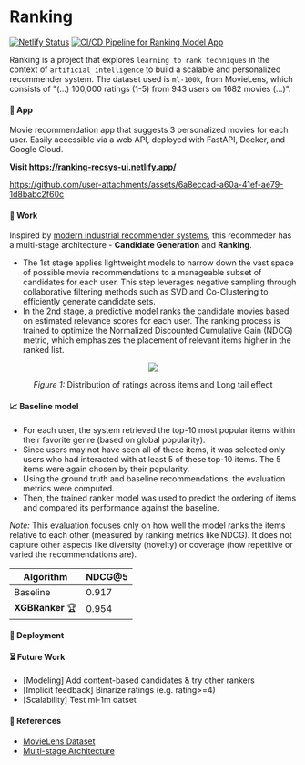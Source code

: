 # Ranking

[![Netlify Status](https://api.netlify.com/api/v1/badges/8c2a81b2-1b98-46ec-aefe-7e9038af5023/deploy-status)](https://app.netlify.com/sites/ranking-recsys-ui/deploys)
[![CI/CD Pipeline for Ranking Model App](https://github.com/6oncvlo/Ranking/actions/workflows/ci_cd.yml/badge.svg)](https://github.com/6oncvlo/Ranking/actions/workflows/ci_cd.yml)

Ranking is a project that explores `learning to rank techniques` in the context of `artificial intelligence` to build a scalable and personalized recommender system.
The dataset used is `ml-100k`, from MovieLens, which consists of "(...) 100,000 ratings (1-5) from 943 users on 1682 movies (...)".

#### :popcorn: App
Movie recommendation app that suggests 3 personalized movies for each user.
Easily accessible via a web API, deployed with FastAPI, Docker, and Google Cloud.

**Visit https://ranking-recsys-ui.netlify.app/**


https://github.com/user-attachments/assets/6a8eccad-a60a-41ef-ae79-1d8babc2f60c



#### :test_tube: Work
Inspired by [modern industrial recommender systems](https://static.googleusercontent.com/media/research.google.com/en//pubs/archive/45530.pdf), this recommeder has a multi-stage architecture - **Candidate Generation** and **Ranking**.

- The 1st stage applies lightweight models to narrow down the vast space of possible movie recommendations to a manageable subset of candidates for each user. This step leverages negative sampling through collaborative filtering methods such as SVD and Co-Clustering to efficiently generate candidate sets.
- In the 2nd stage, a predictive model ranks the candidate movies based on estimated relevance scores for each user. The ranking process is trained to optimize the Normalized Discounted Cumulative Gain (NDCG) metric, which emphasizes the placement of relevant items higher in the ranked list.

<p align="center">
  <img src="https://github.com/user-attachments/assets/37317043-fefb-4ecb-b791-3ef1641eea15" />
</p>
<p align="center"><em>Figure 1:</em> Distribution of ratings across items and Long tail effect</p>

#### :chart_with_upwards_trend: Baseline model

   - For each user, the system retrieved the top-10 most popular items within their favorite genre (based on global popularity).
   - Since users may not have seen all of these items, it was selected only users who had interacted with at least 5 of these top-10 items. The 5 items were again chosen by their popularity.
   - Using the ground truth and baseline recommendations, the evaluation metrics were computed.
   - Then, the trained ranker model was used to predict the ordering of items and compared its performance against the baseline.

*Note:*
This evaluation focuses only on how well the model ranks the items relative to each other (measured by ranking metrics like NDCG). It does not capture other aspects like diversity (novelty) or coverage (how repetitive or varied the recommendations are).

| Algorithm        | NDCG@5 |
|------------------|----------|
| Baseline | 0.917 |
| **XGBRanker** :trophy: | 0.954 |

#### :rocket: Deployment

#### :hourglass_flowing_sand: Future Work
- [Modeling] Add content-based candidates & try other rankers
- [Implicit feedback] Binarize ratings (e.g. rating>=4)
- [Scalability] Test ml-1m datset

#### :handshake: References
- [MovieLens Dataset](https://grouplens.org/datasets/movielens/100k/)
- [Multi-stage Architecture](https://medium.com/nvidia-merlin/recommender-systems-not-just-recommender-models-485c161c755e)
